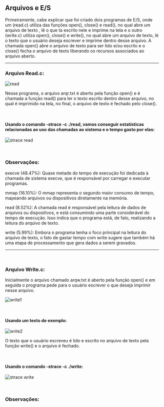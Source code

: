 
 ## Arquivos e E/S



 Primeiramente, cabe explicar que foi criado dois programas de E/S, onde um (read.c) utiliza das funções open(), close() e read(), no qual abre um arquivo de texto , lê o que ta escrito nele e imprime na tela e o outro (write.c) utiliza open(), close() e write(), no qual abre um arquivo de texto, lê o texto que o usuário deseja escrever e imprime dentro desse arquivo. A chamada open() abre o arquivo de texto para ser lido e/ou escrito e o close() fecha o arquivo de texto
liberando os recursos associados ao arquivo aberto.

---

        
### Arquivo Read.c:

![read](https://github.com/user-attachments/assets/732edeac-cf66-443d-9775-a7f31a9c83ee)

Nesse programa, o arquivo arqr.txt é aberto pela função open() e é chamada a função read() para ler o texto escrito dentro desse arquivo, no qual é imprimido na tela, no final, o arquivo de texto é fechado pelo close().
<p>&nbsp;</p>

#### Usando o comando -strace -c ./read, vamos conseguir estatísticas relacionadas ao uso das chamadas ao sistema e o tempo gasto por elas:

 ![strace read](https://github.com/user-attachments/assets/8c07de01-0c0f-4882-939a-6cd1aa8a9552)
<p>&nbsp;</p>

### Observações:

execve (48.47%): Quase metade do tempo de execução foi dedicada à chamada de sistema execve, que é responsável por carregar e executar programas.

mmap (16.10%): O mmap representa o segundo maior consumo de tempo, mapeando arquivos ou dispositivos diretamente na memória.

read (8.52%):  A chamada read é responsável pela leitura de dados de arquivos ou dispositivos, e está consumindo uma parte considerável do tempo de execução. Isso 
indica que o programa está, de fato, realizando a leitura do arquivo de texto.

write (5.99%): Embora o programa tenha o foco principal na leitura do arquivo de texto, o fato de gastar tempo com write sugere que também há uma etapa de processamento que gera dados a serem gravados.

---
<p>&nbsp;</p>

### Arquivo Write.c: 
 Inicialmente o arquivo chamado arqw.txt é aberto pela função open() e em seguida o programa pede para o usuário escrever o que deseja imprimir nesse arquivo.
 
 ![write1](https://github.com/user-attachments/assets/b12ed9d1-8cd5-47f0-adbf-555f0f6b16ec)
 
 <p>&nbsp;</p>

#### Usando um texto de exemplo:

  ![write2](https://github.com/user-attachments/assets/dd8979bc-31cd-4559-b1be-617804612df3)

  O texto que o usuário escreveu é lido e escrito no arquivo de texto pela função write() e o arquivo é fechado.

 <p>&nbsp;</p>

#### Usando o comando -strace -c ./write:

 ![strace write](https://github.com/user-attachments/assets/0a5016e9-124e-422f-9424-ef26580b64e4)
 <p>&nbsp;</p>

### Observações:


   
    


